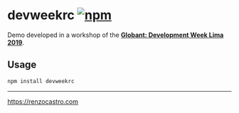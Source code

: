 # devweekrc [![npm](https://img.shields.io/npm/v/devweekrc-monorepo.svg)](https://npm.im/devweekrc-monorepo)


Demo developed in a workshop of the [**Globant: Development Week Lima 2019**](https://devweeklima.com/schedule/2019-11-16?sessionId=118).


## Usage

```bash
npm install devweekrc
```

---

https://renzocastro.com

